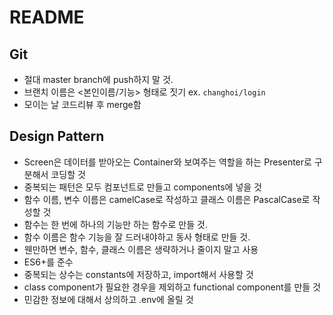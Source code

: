# README

## Git
- 절대 master branch에 push하지 말 것.
- 브랜치 이름은 <본인이름/기능> 형태로 짓기 ex. `changhoi/login`
- 모이는 날 코드리뷰 후 merge함

## Design Pattern
- Screen은 데이터를 받아오는 Container와 보여주는 역할을 하는 Presenter로 구분해서 코딩할 것
- 중복되는 패턴은 모두 컴포넌트로 만들고 components에 넣을 것
- 함수 이름, 변수 이름은 camelCase로 작성하고 클래스 이름은 PascalCase로 작성할 것
- 함수는 한 번에 하나의 기능만 하는 함수로 만들 것.
- 함수 이름은 함수 기능을 잘 드러내야하고 동사 형태로 만들 것.
- 웬만하면 변수, 함수, 클래스 이름은 생략하거나 줄이지 말고 사용
- ES6+를 준수
- 중복되는 상수는 constants에 저장하고, import해서 사용할 것
- class component가 필요한 경우을 제외하고 functional component를 만들 것
- 민감한 정보에 대해서 상의하고 .env에 올릴 것